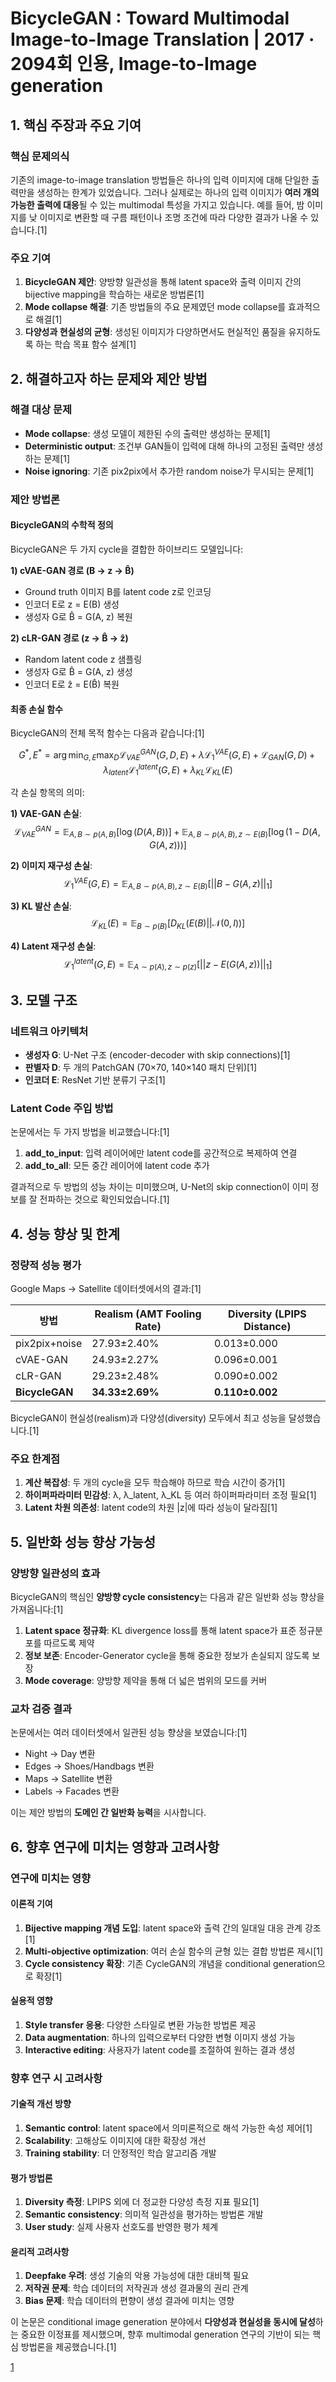 # BicycleGAN : Toward Multimodal Image-to-Image Translation | 2017 · 2094회 인용, Image-to-Image generation

## 1. 핵심 주장과 주요 기여

### 핵심 문제의식
기존의 image-to-image translation 방법들은 하나의 입력 이미지에 대해 단일한 출력만을 생성하는 한계가 있었습니다. 그러나 실제로는 하나의 입력 이미지가 **여러 개의 가능한 출력에 대응**될 수 있는 multimodal 특성을 가지고 있습니다. 예를 들어, 밤 이미지를 낮 이미지로 변환할 때 구름 패턴이나 조명 조건에 따라 다양한 결과가 나올 수 있습니다.[1]

### 주요 기여
1. **BicycleGAN 제안**: 양방향 일관성을 통해 latent space와 출력 이미지 간의 bijective mapping을 학습하는 새로운 방법론[1]
2. **Mode collapse 해결**: 기존 방법들의 주요 문제였던 mode collapse를 효과적으로 해결[1]
3. **다양성과 현실성의 균형**: 생성된 이미지가 다양하면서도 현실적인 품질을 유지하도록 하는 학습 목표 함수 설계[1]

## 2. 해결하고자 하는 문제와 제안 방법

### 해결 대상 문제
- **Mode collapse**: 생성 모델이 제한된 수의 출력만 생성하는 문제[1]
- **Deterministic output**: 조건부 GAN들이 입력에 대해 하나의 고정된 출력만 생성하는 문제[1]
- **Noise ignoring**: 기존 pix2pix에서 추가한 random noise가 무시되는 문제[1]

### 제안 방법론

#### BicycleGAN의 수학적 정의
BicycleGAN은 두 가지 cycle을 결합한 하이브리드 모델입니다:

**1) cVAE-GAN 경로 (B → z → B̂)**
- Ground truth 이미지 B를 latent code z로 인코딩
- 인코더 E로 z = E(B) 생성
- 생성자 G로 B̂ = G(A, z) 복원

**2) cLR-GAN 경로 (z → B̂ → ẑ)**  
- Random latent code z 샘플링
- 생성자 G로 B̂ = G(A, z) 생성
- 인코더 E로 ẑ = E(B̂) 복원

#### 최종 손실 함수

BicycleGAN의 전체 목적 함수는 다음과 같습니다:[1]

$$
G^*, E^* = \arg \min_{G,E} \max_D \mathcal{L}_{VAE}^{GAN}(G, D, E) + λ\mathcal{L}_1^{VAE}(G, E) + \mathcal{L}_{GAN}(G, D) + λ_{latent}\mathcal{L}_1^{latent}(G, E) + λ_{KL}\mathcal{L}_{KL}(E)
$$

각 손실 항목의 의미:

**1) VAE-GAN 손실**:
$$
\mathcal{L}_{VAE}^{GAN} = \mathbb{E}_{A,B \sim p(A,B)}[\log(D(A, B))] + \mathbb{E}_{A,B \sim p(A,B), z \sim E(B)}[\log(1 - D(A, G(A, z)))]
$$

**2) 이미지 재구성 손실**:
$$
\mathcal{L}_1^{VAE}(G, E) = \mathbb{E}_{A,B \sim p(A,B), z \sim E(B)}[||B - G(A, z)||_1]
$$

**3) KL 발산 손실**:
$$
\mathcal{L}_{KL}(E) = \mathbb{E}_{B \sim p(B)}[D_{KL}(E(B) || \mathcal{N}(0, I))]
$$

**4) Latent 재구성 손실**:
$$
\mathcal{L}_1^{latent}(G, E) = \mathbb{E}_{A \sim p(A), z \sim p(z)}[||z - E(G(A, z))||_1]
$$

## 3. 모델 구조

### 네트워크 아키텍처
- **생성자 G**: U-Net 구조 (encoder-decoder with skip connections)[1]
- **판별자 D**: 두 개의 PatchGAN (70×70, 140×140 패치 단위)[1]
- **인코더 E**: ResNet 기반 분류기 구조[1]

### Latent Code 주입 방법
논문에서는 두 가지 방법을 비교했습니다:[1]
1. **add_to_input**: 입력 레이어에만 latent code를 공간적으로 복제하여 연결
2. **add_to_all**: 모든 중간 레이어에 latent code 추가

결과적으로 두 방법의 성능 차이는 미미했으며, U-Net의 skip connection이 이미 정보를 잘 전파하는 것으로 확인되었습니다.[1]

## 4. 성능 향상 및 한계

### 정량적 성능 평가
Google Maps → Satellite 데이터셋에서의 결과:[1]

| 방법 | Realism (AMT Fooling Rate) | Diversity (LPIPS Distance) |
|------|----------------------------|----------------------------|
| pix2pix+noise | 27.93±2.40% | 0.013±0.000 |
| cVAE-GAN | 24.93±2.27% | 0.096±0.001 |
| cLR-GAN | 29.23±2.48% | 0.090±0.002 |
| **BicycleGAN** | **34.33±2.69%** | **0.110±0.002** |

BicycleGAN이 현실성(realism)과 다양성(diversity) 모두에서 최고 성능을 달성했습니다.[1]

### 주요 한계점
1. **계산 복잡성**: 두 개의 cycle을 모두 학습해야 하므로 학습 시간이 증가[1]
2. **하이퍼파라미터 민감성**: λ, λ_latent, λ_KL 등 여러 하이퍼파라미터 조정 필요[1]
3. **Latent 차원 의존성**: latent code의 차원 |z|에 따라 성능이 달라짐[1]

## 5. 일반화 성능 향상 가능성

### 양방향 일관성의 효과
BicycleGAN의 핵심인 **양방향 cycle consistency**는 다음과 같은 일반화 성능 향상을 가져옵니다:[1]

1. **Latent space 정규화**: KL divergence loss를 통해 latent space가 표준 정규분포를 따르도록 제약
2. **정보 보존**: Encoder-Generator cycle을 통해 중요한 정보가 손실되지 않도록 보장
3. **Mode coverage**: 양방향 제약을 통해 더 넓은 범위의 모드를 커버

### 교차 검증 결과
논문에서는 여러 데이터셋에서 일관된 성능 향상을 보였습니다:[1]
- Night → Day 변환
- Edges → Shoes/Handbags 변환  
- Maps → Satellite 변환
- Labels → Facades 변환

이는 제안 방법의 **도메인 간 일반화 능력**을 시사합니다.

## 6. 향후 연구에 미치는 영향과 고려사항

### 연구에 미치는 영향

#### 이론적 기여
1. **Bijective mapping 개념 도입**: latent space와 출력 간의 일대일 대응 관계 강조[1]
2. **Multi-objective optimization**: 여러 손실 함수의 균형 있는 결합 방법론 제시[1]
3. **Cycle consistency 확장**: 기존 CycleGAN의 개념을 conditional generation으로 확장[1]

#### 실용적 영향
1. **Style transfer 응용**: 다양한 스타일로 변환 가능한 방법론 제공
2. **Data augmentation**: 하나의 입력으로부터 다양한 변형 이미지 생성 가능
3. **Interactive editing**: 사용자가 latent code를 조절하여 원하는 결과 생성

### 향후 연구 시 고려사항

#### 기술적 개선 방향
1. **Semantic control**: latent space에서 의미론적으로 해석 가능한 속성 제어[1]
2. **Scalability**: 고해상도 이미지에 대한 확장성 개선
3. **Training stability**: 더 안정적인 학습 알고리즘 개발

#### 평가 방법론
1. **Diversity 측정**: LPIPS 외에 더 정교한 다양성 측정 지표 필요[1]
2. **Semantic consistency**: 의미적 일관성을 평가하는 방법론 개발
3. **User study**: 실제 사용자 선호도를 반영한 평가 체계

#### 윤리적 고려사항
1. **Deepfake 우려**: 생성 기술의 악용 가능성에 대한 대비책 필요
2. **저작권 문제**: 학습 데이터의 저작권과 생성 결과물의 권리 관계
3. **Bias 문제**: 학습 데이터의 편향이 생성 결과에 미치는 영향

이 논문은 conditional image generation 분야에서 **다양성과 현실성을 동시에 달성**하는 중요한 이정표를 제시했으며, 향후 multimodal generation 연구의 기반이 되는 핵심 방법론을 제공했습니다.[1]

[1](https://ppl-ai-file-upload.s3.amazonaws.com/web/direct-files/attachments/22370781/9edeccdb-5bc4-41d3-a48b-b2b568660658/1711.11586v4.pdf)
